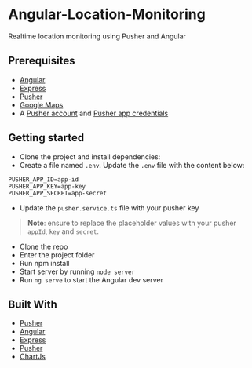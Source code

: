 # Angular-Location-Monitoring
Realtime location monitoring using Pusher and Angular

## Prerequisites
- [Angular](https://angular.io)
- [Express](https://expressjs.com/)
- [Pusher](https://pusher.com)
- [Google Maps](https://cloud.google.com/maps-platform/)
- A [Pusher account](https://pusher.com/signup) and [Pusher app credentials](http://dashboard.pusher.com/)


## Getting started
- Clone the project and install dependencies:
- Create a file named `.env`. Update the `.env` file with the content below:

```
PUSHER_APP_ID=app-id
PUSHER_APP_KEY=app-key
PUSHER_APP_SECRET=app-secret
```

- Update the `pusher.service.ts` file with your pusher key

> **Note**: ensure to replace the placeholder values with your pusher `appId`, `key` and `secret`.

- Clone the repo
- Enter the project folder
- Run npm install 
- Start server by running `node server`
- Run `ng serve` to start the Angular dev server 


## Built With

* [Pusher](https://pusher.com/) 
* [Angular](https://angular.io)
* [Express](https://expressjs.com/)
* [Pusher](https://pusher.com)
* [ChartJs](http://www.chartjs.org/) 
